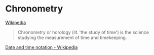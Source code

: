 # Chronometry
[Wikipedia](https://en.wikipedia.org/wiki/Chronometry)

> Chronometry or horology (lit. 'the study of time') is the science studying the measurement of time and timekeeping.

[Date and time notation - Wikipedia](https://en.wikipedia.org/wiki/Date_and_time_notation)